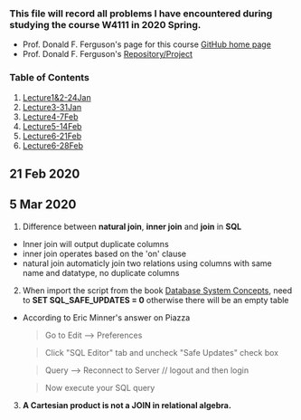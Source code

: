 
### This file will record all problems I have encountered during studying the course W4111 in 2020 Spring.
* Prof. Donald F. Ferguson's page for this course [GitHub home page](https://donald-f-ferguson.github.io/IntroToDatabases/)
* Prof. Donald F. Ferguson's [Repository/Project](https://github.com/donald-f-ferguson/IntroToDatabases)

### Table of Contents

1. [Lecture1&2-24Jan](https://github.com/zijun-zhao/fishLearning/blob/master/COMS4111/Lecture1&2_Intro&Overview.md)
2. [Lecture3-31Jan](https://github.com/zijun-zhao/fishLearning/blob/master/COMS4111/Lecture3.md)
3. [Lecture4-7Feb](#my-second-title)
4. [Lecture5-14Feb](https://github.com/zijun-zhao/fishLearning/blob/master/COMS4111/Lecture5_ERModel_SQL.md)
5. [Lecture6-21Feb](https://github.com/zijun-zhao/fishLearning/blob/master/COMS4111/Lec6_RelationalAlgebra.md)
6. [Lecture6-28Feb](https://github.com/zijun-zhao/fishLearning/blob/master/COMS4111/Lec7)


## 21 Feb 2020


## 5 Mar 2020

1. Difference between **natural join**, **inner join** and **join** in **SQL**
  * Inner join will output duplicate columns 
  * inner join operates based on the 'on' clause
  * natural join automaticly join two relations using columns with same name and datatype, no duplicate columns
  
 
2. When import the script from the book [Database System Concepts](https://www.db-book.com/db7/university-lab-dir/sample_tables-dir/index.html), need to **SET SQL_SAFE_UPDATES = 0** otherwise there will be an empty table
  * According to Eric Minner's answer on Piazza
    > Go to Edit --> Preferences

    > Click "SQL Editor" tab and uncheck "Safe Updates" check box

    > Query --> Reconnect to Server // logout and then login

    > Now execute your SQL query
    
3. **A Cartesian product is not a JOIN in relational algebra.**
